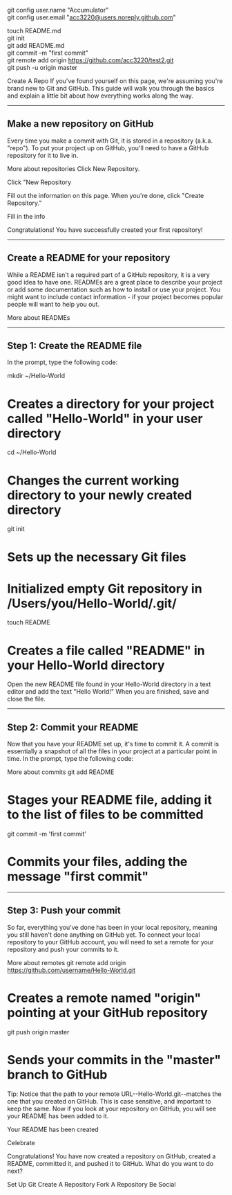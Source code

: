 
git config user.name "Accumulator"  
git config user.email "acc3220@users.noreply.github.com"  
  
touch README.md  
git init  
git add README.md  
git commit -m "first commit"  
git remote add origin https://github.com/acc3220/test2.git  
git push -u origin master  
  
  
  
Create A Repo
If you've found yourself on this page, we're assuming you're brand new to Git and GitHub. 
This guide will walk you through the basics and explain a little bit about how everything works along the way.


----------------------------------------------
Make a new repository on GitHub
----------------------------------------------

Every time you make a commit with Git, it is stored in a repository (a.k.a. "repo"). 
To put your project up on GitHub, you'll need to have a GitHub repository for it to live in.

More about repositories
Click New Repository.

Click "New Repository

Fill out the information on this page. When you're done, click "Create Repository."

Fill in the info

Congratulations! You have successfully created your first repository!


----------------------------------------------
Create a README for your repository
----------------------------------------------

While a README isn't a required part of a GitHub repository, it is a very good idea to have one. 
READMEs are a great place to describe your project or add some documentation such as how 
to install or use your project. You might want to include contact information - if your 
project becomes popular people will want to help you out.

More about READMEs

----------------------------------------------
Step 1: Create the README file
----------------------------------------------

In the prompt, type the following code:

mkdir ~/Hello-World
# Creates a directory for your project called "Hello-World" in your user directory

cd ~/Hello-World
# Changes the current working directory to your newly created directory

git init
# Sets up the necessary Git files
# Initialized empty Git repository in /Users/you/Hello-World/.git/

touch README
# Creates a file called "README" in your Hello-World directory
Open the new README file found in your Hello-World directory in a text editor and 
add the text "Hello World!" When you are finished, save and close the file.


----------------------------------------------
Step 2: Commit your README
----------------------------------------------

Now that you have your README set up, it's time to commit it. A commit is essentially 
a snapshot of all the files in your project at a particular point in time. 
In the prompt, type the following code:

More about commits
git add README
# Stages your README file, adding it to the list of files to be committed

git commit -m 'first commit'
# Commits your files, adding the message "first commit"


----------------------------------------------
Step 3: Push your commit
----------------------------------------------

So far, everything you've done has been in your local repository, meaning you still 
haven't done anything on GitHub yet. To connect your local repository to 
your GitHub account, you will need to set a remote for your repository 
and push your commits to it.

More about remotes
git remote add origin https://github.com/username/Hello-World.git
# Creates a remote named "origin" pointing at your GitHub repository

git push origin master
# Sends your commits in the "master" branch to GitHub
Tip: Notice that the path to your remote URL--Hello-World.git--matches the 
one that you created on GitHub. This is case sensitive, and important to keep the same.
Now if you look at your repository on GitHub, you will see your README has been added to it.

Your README has been created

Celebrate

Congratulations! You have now created a repository on GitHub, created a README, 
committed it, and pushed it to GitHub. What do you want to do next?

Set Up Git
Create A Repository
Fork A Repository
Be Social


